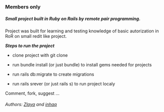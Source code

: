 ### Members only 

##### Small project built in Ruby on Rails by remote pair programming.

Project was built for learning and testing knowledge of basic autorization in RoR on small redit like project.

***Steps to run the project***

- clone project with git clone

- run bundle install (or just bundle) to install gems needed for projects

- run rails db:migrate to create migrations

- run rails srever (or just rails s) to run project localy

Comment, fork, suggest ...

###### Authors: [Zlaya](https://github.com/zlayabekrija) and [inhaq](https://github.com/inhaq)
